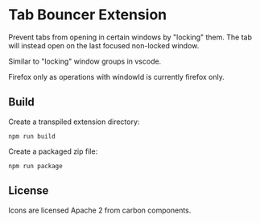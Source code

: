 # Tab Bouncer Extension

Prevent tabs from opening in certain windows by "locking" them. The tab will
instead open on the last focused non-locked window.

Similar to "locking" window groups in vscode.

Firefox only as operations with windowId is currently firefox only.


## Build

Create a transpiled extension directory:

```
npm run build
```

Create a packaged zip file:

```
npm run package
```

## License

Icons are licensed Apache 2 from carbon components.
